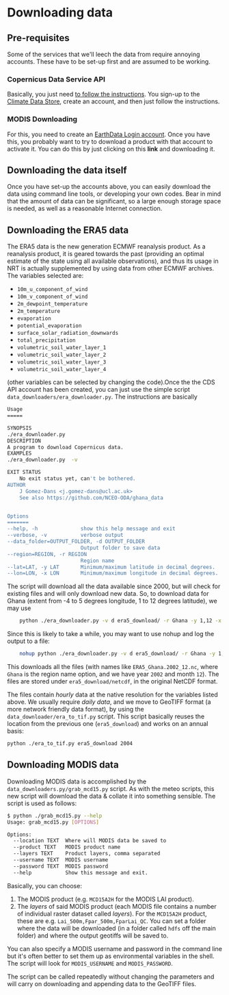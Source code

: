 # Downloading data

## Pre-requisites

Some of the services that we'll leech the data from require annoying accounts. These have to be set-up first and are assumed to be working.

### Copernicus Data Service API

Basically, you just need [to follow the instructions](https://cds.climate.copernicus.eu/api-how-to). You sign-up to the [Climate Data Store](https://cds.climate.copernicus.eu/), create an account, and then just follow the instructions.

### MODIS Downloading

For this, you need to create an [EarthData Login account](https://urs.earthdata.nasa.gov/users/new). Once you have this, you probably want to try to download a product with that account to activate it. You can do this by just clicking on this **link** and downloading it.

## Downloading the data itself

Once you have set-up the accounts above, you can easily download the data using command line tools, or developing your own codes. Bear in mind that the amount of data can be significant, so a large enough storage space is needed, as well as a reasonable Internet connection.

## Downloading the ERA5 data

The ERA5 data is the new generation ECMWF reanalysis product. As a reanalysis product, it is geared towards the past (providing an optimal estimate of the state using all available observations), and thus its usage in NRT is actually supplemented by using data from other ECMWF archives. The variables selected are:
* `10m_u_component_of_wind`
* `10m_v_component_of_wind`
* `2m_dewpoint_temperature`
* `2m_temperature`
* `evaporation`
* `potential_evaporation`
* `surface_solar_radiation_downwards`
* `total_precipitation`
* `volumetric_soil_water_layer_1`
* `volumetric_soil_water_layer_2`
* `volumetric_soil_water_layer_3`
* `volumetric_soil_water_layer_4`

(other variables can be selected by changing the code).Once the the CDS API account has been created, you can just use the simple script `data_downloaders/era_downloader.py`. The instructions are basically

```bash
Usage
=====

SYNOPSIS
./era_downloader.py
DESCRIPTION
A program to download Copernicus data.
EXAMPLES
./era_downloader.py  -v

EXIT STATUS
    No exit status yet, can't be bothered.
AUTHOR
    J Gomez-Dans <j.gomez-dans@ucl.ac.uk>
    See also https://github.com/NCEO-ODA/ghana_data


Options
=======
--help, -h              show this help message and exit
--verbose, -v           verbose output
--data_folder=OUTPUT_FOLDER, -d OUTPUT_FOLDER
                        Output folder to save data
--region=REGION, -r REGION
                        Region name
--lat=LAT, -y LAT       Minimum/maximum latitude in decimal degrees.
--lon=LON, -x LON       Minimum/maximum longitude in decimal degrees.

```

The script will download all the data available since 2000, but will check for existing files and will only download new data. So, to download data for Ghana (extent from -4 to 5 degrees longitude, 1 to 12 degrees latitude), we may use

```bash
    python ./era_downloader.py -v d era5_download/ -r Ghana -y 1,12 -x -4,5
```

Since this is likely to take a while, you may want to use nohup and log the output to a file:

```bash
    nohup python ./era_downloader.py -v d era5_download/ -r Ghana -y 1,12 -x -4,5 &>era_dload.log&
```

This downloads all the files (with names like `ERA5_Ghana.2002_12.nc`, where `Ghana` is the region name option, and we have year `2002` and month `12`). The files are stored under `era5_download/netcdf`, in the original NetCDF format.

The files contain *hourly* data at the native resolution for the variables listed above. We usually require *daily data*, and we move to GeoTIFF format (a more network friendly data format), by using the `data_downloader/era_to_tif.py` script. This script basically reuses the location from the previous one (`era5_download`) and works on an annual basis:

```bash
python ./era_to_tif.py era5_download 2004
```

## Downloading MODIS data

Downloading MODIS data is accomplished by the `data_downloaders.py/grab_mcd15.py` script. As with the meteo scripts, this new script will download the data & collate it into something sensible. The script is used as follows:

```bash
$ python ./grab_mcd15.py --help
Usage: grab_mcd15.py [OPTIONS]

Options:
  --location TEXT  Where will MODIS data be saved to
  --product TEXT   MODIS product name
  --layers TEXT    Product layers, comma separated
  --username TEXT  MODIS username
  --password TEXT  MODIS password
  --help           Show this message and exit.

```

Basically, you can choose:

1. The MODIS product (e.g. `MCD15A2H` for the MODIS LAI product).
2. The *layers* of said MODIS product (each MODIS file contains a number of individual raster dataset called *layers*). For the `MCD15A2H` product, these are e.g. `Lai_500m,Fpar_500m,FparLai_QC`. You can set a folder where the data will be downloaded (in a folder called `hdfs` off the main folder) and where the output geotiffs will be saved to.

You can also specify a MODIS username and password in the command line but it's often better to set them up as environmental variables in the shell. The script will look for `MODIS_USERNAME` and `MODIS_PASSWORD`.

The script can be called repeatedly without changing the parameters and will carry on downloading and appending data to the GeoTIFF files.
